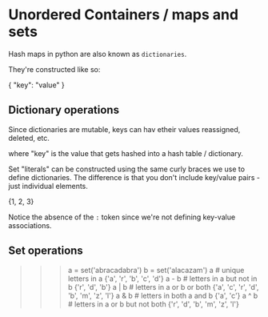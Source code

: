 # Unordered Containers / maps and sets 

Hash maps in python are also known as `dictionaries`.

They're constructed like so: 

{
	"key": "value"
}

## Dictionary operations

Since dictionaries are mutable, keys can hav etheir values reassigned, deleted, etc.

where "key" is the value that gets hashed into a hash table / dictionary.

Set "literals" can be constructed using the same curly braces we use to define dictionaries. The difference is that you don't include key/value pairs - just individual elements.

{1, 2, 3}

Notice the absence of the `:` token since we're not defining key-value associations.

## Set operations

>>> a = set('abracadabra')
>>> b = set('alacazam')
>>> a                                  # unique letters in a
{'a', 'r', 'b', 'c', 'd'}
>>> a - b                              # letters in a but not in b
{'r', 'd', 'b'}
>>> a | b                              # letters in a or b or both
{'a', 'c', 'r', 'd', 'b', 'm', 'z', 'l'}
>>> a & b                              # letters in both a and b
{'a', 'c'}
>>> a ^ b                              # letters in a or b but not both
{'r', 'd', 'b', 'm', 'z', 'l'}

